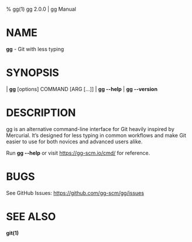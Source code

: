 % gg(1) gg 2.0.0 | gg Manual

# NAME

**gg** - Git with less typing

# SYNOPSIS

| **gg** \[options] COMMAND \[ARG \[...]]
| **gg \--help**
| **gg \--version**

# DESCRIPTION

gg is an alternative command-line interface for Git heavily inspired by
Mercurial. It’s designed for less typing in common workflows and make Git
easier to use for both novices and advanced users alike.

Run **gg \--help** or visit https://gg-scm.io/cmd/ for reference.

# BUGS

See GitHub Issues: https://github.com/gg-scm/gg/issues

# SEE ALSO

**git(1)**
